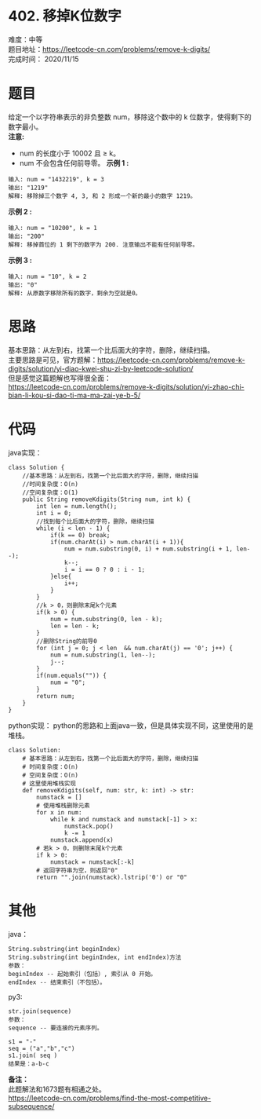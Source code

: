 # 402. 移掉K位数字
难度：中等   
题目地址：https://leetcode-cn.com/problems/remove-k-digits/    
完成时间：  2020/11/15   
# 题目
给定一个以字符串表示的非负整数 num，移除这个数中的 k 位数字，使得剩下的数字最小。  
**注意:**
+ num 的长度小于 10002 且 ≥ k。
+ num 不会包含任何前导零。
**示例 1 :**
```
输入: num = "1432219", k = 3
输出: "1219"
解释: 移除掉三个数字 4, 3, 和 2 形成一个新的最小的数字 1219。
```
**示例 2 :**
```
输入: num = "10200", k = 1
输出: "200"
解释: 移掉首位的 1 剩下的数字为 200. 注意输出不能有任何前导零。
```
**示例 3 :**
```
输入: num = "10", k = 2
输出: "0"
解释: 从原数字移除所有的数字，剩余为空就是0。
```
# 思路
基本思路：从左到右，找第一个比后面大的字符，删除，继续扫描。  
主要思路是可见，官方题解：https://leetcode-cn.com/problems/remove-k-digits/solution/yi-diao-kwei-shu-zi-by-leetcode-solution/   
但是感觉这篇题解也写得很全面：  
https://leetcode-cn.com/problems/remove-k-digits/solution/yi-zhao-chi-bian-li-kou-si-dao-ti-ma-ma-zai-ye-b-5/
# 代码
java实现：
```
class Solution {
    //基本思路：从左到右，找第一个比后面大的字符，删除，继续扫描
    //时间复杂度：O(n)
    //空间复杂度：O(1)
    public String removeKdigits(String num, int k) {
        int len = num.length();
        int i = 0;
        //找到每个比后面大的字符，删除，继续扫描
        while (i < len - 1) {            
            if(k == 0) break;
            if(num.charAt(i) > num.charAt(i + 1)){
                num = num.substring(0, i) + num.substring(i + 1, len--);
                k--;
                i = i == 0 ? 0 : i - 1;
            }else{
                i++;
            }
        }
        //k > 0，则删除末尾k个元素
        if(k > 0) {
            num = num.substring(0, len - k);
            len = len - k;
        }
        //删除String的前导0
        for (int j = 0; j < len  && num.charAt(j) == '0'; j++) {
            num = num.substring(1, len--);
            j--;
        }
        if(num.equals("")) {
            num = "0";
        }
        return num;
    }
}
```
python实现：
python的思路和上面java一致，但是具体实现不同，这里使用的是堆栈。
```
class Solution:
    # 基本思路：从左到右，找第一个比后面大的字符，删除，继续扫描
    # 时间复杂度：O(n)
    # 空间复杂度：O(n)
    # 这里使用堆栈实现
    def removeKdigits(self, num: str, k: int) -> str:
        numstack = []
        # 使用堆栈删除元素
        for x in num:
            while k and numstack and numstack[-1] > x:
                numstack.pop()
                k -= 1
            numstack.append(x)
        # 若k > 0，则删除末尾k个元素
        if k > 0:
            numstack = numstack[:-k]
        # 返回字符串为空，则返回"0"
        return "".join(numstack).lstrip('0') or "0"
```
# 其他
java：
```
String.substring(int beginIndex)
String.substring(int beginIndex, int endIndex)方法
参数：
beginIndex -- 起始索引（包括）, 索引从 0 开始。
endIndex -- 结束索引（不包括）。
```
py3:
```
str.join(sequence)
参数：
sequence -- 要连接的元素序列。

s1 = "-"
seq = ("a","b","c")
s1.join( seq )
结果是：a-b-c 
```


**备注：**   
此题解法和1673题有相通之处。   
https://leetcode-cn.com/problems/find-the-most-competitive-subsequence/